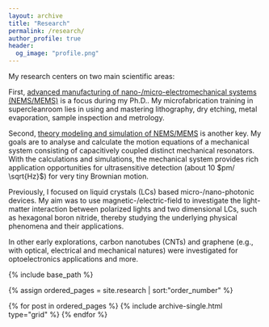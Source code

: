 ```yaml
---
layout: archive
title: "Research"
permalink: /research/
author_profile: true
header:
  og_image: "profile.png"
---
```


My research centers on two main scientific areas:

First, <ins>advanced manufacturing of nano-/micro-electromechanical systems (NEMS/MEMS)</ins> is a focus during my Ph.D..
My microfabrication training in supercleanroom lies in using and mastering lithography, dry etching, metal evaporation, sample inspection and metrology.

Second, <ins>theory modeling and simulation of NEMS/MEMS</ins> is another key. My goals are to analyse and calculate 
the motion equations of a mechanical system consisting of capacitively coupled distinct mechanical resonators. With the calculations and simulations, the mechanical system provides rich application opportunities for ultrasensitive detection (about 10 $pm/ \sqrt{Hz}$) for very tiny Brownian motion.

Previously, I focused on liquid crystals (LCs) based micro-/nano-photonic devices. My aim was to use magnetic-/electric-field to investigate the light-matter interaction between polarized lights and two dimensional LCs, such as hexagonal boron nitride, thereby studying the underlying physical phenomena and their applications.

In other early explorations, carbon nanotubes (CNTs) and graphene (e.g., with optical, electrical and mechanical natures) were investigated for optoelectronics applications and more.


<nbsp>

{% include base_path %}

{% assign ordered_pages = site.research | sort:"order_number" %}

{% for post in ordered_pages %}
  {% include archive-single.html type="grid" %}
{% endfor %}
